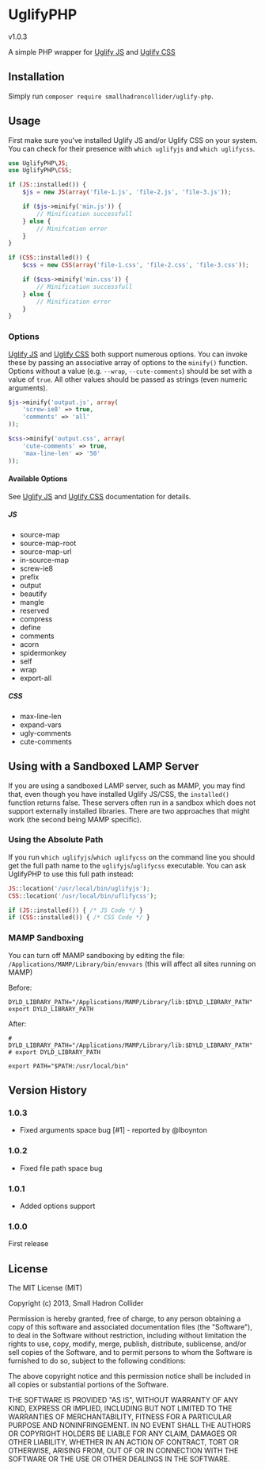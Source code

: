 # UglifyPHP
v1.0.3

A simple PHP wrapper for [Uglify JS](https://github.com/mishoo/UglifyJS2) and [Uglify CSS](https://github.com/fmarcia/UglifyCSS)

## Installation

Simply run `composer require smallhadroncollider/uglify-php`.

## Usage

First make sure you've installed Uglify JS and/or Uglify CSS on your system. You can check for their presence with `which uglifyjs` and `which uglifycss`.

```php
use UglifyPHP\JS;
use UglifyPHP\CSS;

if (JS::installed()) {
    $js = new JS(array('file-1.js', 'file-2.js', 'file-3.js'));

    if ($js->minify('min.js')) {
        // Minification successfull
    } else {
        // Minifcation error
    }
}

if (CSS::installed()) {
    $css = new CSS(array('file-1.css', 'file-2.css', 'file-3.css'));

    if ($css->minify('min.css')) {
        // Minification successfull
    } else {
        // Minification error
    }
}
```

### Options
[Uglify JS](https://github.com/mishoo/UglifyJS2) and [Uglify CSS](https://github.com/fmarcia/UglifyCSS) both support numerous options. You can invoke these by passing an associative array of options to the `minify()` function. Options without a value (e.g. `--wrap`, `--cute-comments`) should be set with a value of `true`. All other values should be passed as strings (even numeric arguments).

```php
$js->minify('output.js', array(
    'screw-ie8' => true,
    'comments' => 'all'
));

$css->minify('output.css', array(
    'cute-comments' => true,
    'max-line-len' => '50'
));
```

#### Available Options
See [Uglify JS](https://github.com/mishoo/UglifyJS2) and [Uglify CSS](https://github.com/fmarcia/UglifyCSS) documentation for details.

##### JS
- source-map
- source-map-root
- source-map-url
- in-source-map
- screw-ie8
- prefix
- output
- beautify
- mangle
- reserved
- compress
- define
- comments
- acorn
- spidermonkey
- self
- wrap
- export-all

##### CSS
- max-line-len
- expand-vars
- ugly-comments
- cute-comments


## Using with a Sandboxed LAMP Server

If you are using a sandboxed LAMP server, such as MAMP, you may find that, even though you have installed Uglify JS/CSS, the `installed()` function returns false. These servers often run in a sandbox which does not support externally installed libraries. There are two approaches that might work (the second being MAMP specific).

### Using the Absolute Path

If you run `which uglifyjs`/`which uglifycss` on the command line you should get the full path name to the `uglifyjs`/`uglifycss` executable. You can ask UglifyPHP to use this full path instead:

```php
JS::location('/usr/local/bin/uglifyjs');
CSS::location('/usr/local/bin/uflifycss');

if (JS::installed()) { /* JS Code */ }
if (CSS::installed()) { /* CSS Code */ }
```

### MAMP Sandboxing

You can turn off MAMP sandboxing by editing the file: `/Applications/MAMP/Library/bin/envvars` (this will affect all sites running on MAMP)

Before:
```
DYLD_LIBRARY_PATH="/Applications/MAMP/Library/lib:$DYLD_LIBRARY_PATH"
export DYLD_LIBRARY_PATH
```

After:
```
# DYLD_LIBRARY_PATH="/Applications/MAMP/Library/lib:$DYLD_LIBRARY_PATH"
# export DYLD_LIBRARY_PATH

export PATH="$PATH:/usr/local/bin"
```

## Version History

### 1.0.3

- Fixed arguments space bug \[#1\] - reported by @lboynton

### 1.0.2
- Fixed file path space bug

### 1.0.1

- Added options support

### 1.0.0

First release

## License

The MIT License (MIT)

Copyright (c) 2013, Small Hadron Collider

Permission is hereby granted, free of charge, to any person obtaining a copy
of this software and associated documentation files (the "Software"), to deal
in the Software without restriction, including without limitation the rights
to use, copy, modify, merge, publish, distribute, sublicense, and/or sell
copies of the Software, and to permit persons to whom the Software is
furnished to do so, subject to the following conditions:

The above copyright notice and this permission notice shall be included in
all copies or substantial portions of the Software.

THE SOFTWARE IS PROVIDED "AS IS", WITHOUT WARRANTY OF ANY KIND, EXPRESS OR
IMPLIED, INCLUDING BUT NOT LIMITED TO THE WARRANTIES OF MERCHANTABILITY,
FITNESS FOR A PARTICULAR PURPOSE AND NONINFRINGEMENT. IN NO EVENT SHALL THE
AUTHORS OR COPYRIGHT HOLDERS BE LIABLE FOR ANY CLAIM, DAMAGES OR OTHER
LIABILITY, WHETHER IN AN ACTION OF CONTRACT, TORT OR OTHERWISE, ARISING FROM,
OUT OF OR IN CONNECTION WITH THE SOFTWARE OR THE USE OR OTHER DEALINGS IN
THE SOFTWARE.